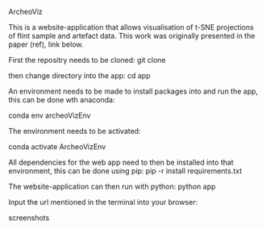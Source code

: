 ArcheoViz


This is a website-application that allows visualisation of t-SNE projections of flint sample and artefact data. This work was originally presented in the paper (ref), link below. 


First the repositry needs to be cloned:
git clone

then change directory into the app:
cd app

An environment needs to be made to install packages into and run the app, this can be done wth anaconda:

conda env archeoVizEnv

The environment needs to be activated:

conda activate ArcheoVizEnv

All dependencies for the web app need to then be installed into that environment, this can be done using pip:
pip -r install requirements.txt

The website-application can then run with python:
python app

Input the url mentioned in the terminal into your browser:

screenshots







